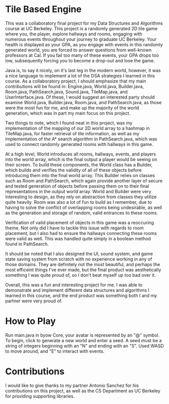 # Tile Based Engine
This was a collaboratory final project for my Data Structures and Algorithms course at UC Berkeley. This project is a randomly generated 2D tile game where you, the player, explore hallways and rooms, engaging with numerous events throughout your journey to graduate UC Berkeley. Your health is displayed as your GPA, as you engage with events in this randomly generated world, you are forced to answer questions from well-known professors at Cal. If you fail too many of these events, your GPA drops too low, subsequently forcing you to become a drop-out and lose the game.

Java is, to say it nicely, on it's last leg in the modern world, however, it was a nice language to implement a lot of the DSA strategies I learned in this course. As a collaboratory project, I should emphasize that my main contributions will be found in: Engine.java, World.java, Builder.java, Room.java, PathSearch.java, Sound.java, TileMap.java, and UserInterface.java. Of these, I would suggest an interested party should examine World.java, Builder.java, Room.java, and PathSearch.java, as those were the most fun for me, and make up the majority of the world generation, which was in part my main focus on this project.

Two things to note, which I found neat in this project, was my implementation of the mapping of our 2D world array to a hashmap in TileMap.java, for faster retrieval of tile information, as well as my implementation of the A* search algorithm in PathSearch.java, which was used to connect randomly generated rooms with hallways in this game. 

At a high level, World introduces all rooms, hallways, events, and players into the world array, which is the final output a player would be seeing on their screen. To build these components, the World class has a Builder, which builds and verifies the validity of all of these objects before introducing them into the final world array. This Builder relies on classes such as Room and PathSearch, which again provide another layer of secure and tested generation of objects before passing them on to their final representations in the output world array. World and Builder were very interesting to design, as they rely on abstraction from classes they utilize quite heavily. Room was also a lot of fun to build as I remember, due to having to solve the conflict of overlapping rooms being undesirable, as well as the generation and storage of random, valid entrances to these rooms. 

Verification of valid placement of objects in this game was a reoccuring theme. Not only did I have to tackle this issue with regards to room placement, but I also had to ensure the hallways connecting these rooms were valid as well. This was handled quite simply in a boolean method found in PathSearch. 

It should be noted that I also designed the UI, sound system, and game state saving system from scratch with no experience working in any of those domains. They are definitely not the most beautiful, and perhaps the most efficeint things I've ever made, but the final product was aesthetically something I was quite proud of, so I don't beat myself up too bad over it.

Overall, this was a fun and interesting project for me. I was able to demonstrate and implement different data structures and algorithms I learned in this course, and the end product was something both I and my partner were very proud of.

# How to Play

Run main.java in byow Core, your avatar is represented by an "@" symbol. To begin, click to generate a new world and enter a seed. A seed must be a string of integers beginning with an "N" and ending with an "S". Used WASD to move around, and "E" to interact with events.

# Contributions
I would like to give thanks to my partner Antonio Sanchez for his contributions on this project, as well as the CS Department as UC Berkeley for providing supporting libraries.




